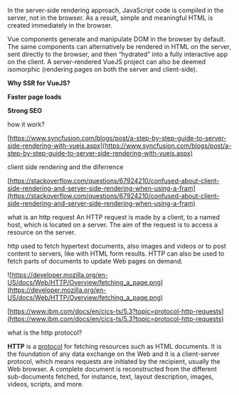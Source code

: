 In the server-side rendering approach, JavaScript code is compiled in the server, not in the browser. As a result, simple and meaningful HTML is created immediately in the browser.

Vue components generate and manipulate DOM in the browser by default. The same components can alternatively be rendered in HTML on the server, sent directly to the browser, and then “hydrated” into a fully interactive app on the client. A server-rendered VueJS project can also be deemed isomorphic (rendering pages on both the server and client-side).

**Why SSR for VueJS?**

**Faster page loads**

**Strong SEO**

how it work?

[https://www.syncfusion.com/blogs/post/a-step-by-step-guide-to-server-side-rendering-with-vuejs.aspx](https://www.syncfusion.com/blogs/post/a-step-by-step-guide-to-server-side-rendering-with-vuejs.aspx)

client side rendering and the diferrence

[https://stackoverflow.com/questions/67924210/confused-about-client-side-rendering-and-server-side-rendering-when-using-a-fram](https://stackoverflow.com/questions/67924210/confused-about-client-side-rendering-and-server-side-rendering-when-using-a-fram)

what is an http request
An HTTP request is made by a client, to a named host, which is located on a server. The aim of the request is to access a resource on the server.

http used to fetch hypertext documents,  also images and videos or to post content to servers, like with HTML form results. HTTP can also be used to fetch parts of documents to update Web pages on demand.

![https://developer.mozilla.org/en-US/docs/Web/HTTP/Overview/fetching_a_page.png](https://developer.mozilla.org/en-US/docs/Web/HTTP/Overview/fetching_a_page.png)

[https://www.ibm.com/docs/en/cics-ts/5.3?topic=protocol-http-requests](https://www.ibm.com/docs/en/cics-ts/5.3?topic=protocol-http-requests)

what is the http protocol?

**HTTP**
 is a [protocol](https://developer.mozilla.org/en-US/docs/Glossary/Protocol) for fetching resources such as HTML documents.
  It is the foundation of any data exchange on the Web and it is a 
client-server protocol, which means requests are initiated by the 
recipient, usually the Web browser. A complete document is reconstructed from the different sub-documents fetched, for instance, text, layout description, images, videos, 
scripts, and more.